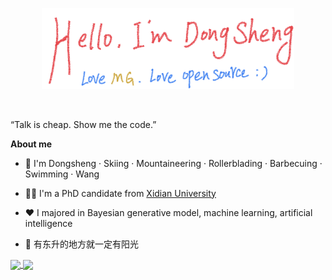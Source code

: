<p align="center"><a href="https://wds2014.github.io"><img width="80%" alt="Hello, I'm Wang Dongsheng. I do open source!" src="./assets/mg.png" /></a></p>

<br />

“Talk is cheap. Show me the code.” 

**About me**

- 🥤 I'm Dongsheng · Skiing · Mountaineering · Rollerblading · Barbecuing · Swimming · Wang

- 🧘🏽 I'm a PhD candidate from [Xidian University](https://www.xidian.edu.cn)

- ❤️ I majored in Bayesian generative model, machine learning, artificial intelligence

- 💬 有东升的地方就一定有阳光

<a href="https://github.com/anuraghazra/github-readme-stats">
  <img height=150 align="center" src="https://github-readme-stats.vercel.app/api?username=wds2014&show_icons=true&theme=buefy" />
</a>
<a href="https://github.com/anuraghazra/convoychat">
  <img height=150 align="center" src="https://github-readme-stats.vercel.app/api/top-langs?username=wds2014&layout=compact&theme=buefy&langs_count=8&hide=javascript,html&card_width=280" />
</a>
